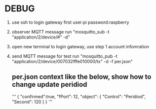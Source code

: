 DEBUG
===

1. use ssh to login gateway first
user:pi
password:raspberry

2. observer MQTT message
run "mosquitto_sub -t "application/2/device/#" -d"

3. open new terminal to login gateway, use step 1 account infomration

4. send MQTT message for test
run "mosquitto_pub -t "application/2/device/007032fffe010000/tx" -d -f per.json"

   per.json context like the below, show how to change update peridiod
   ---
   '''
   {
    "confirmed":true,
    "fPort": 12,
    "object": { "Control": "Peridiod", "Second": 120 }
   }
   '''





